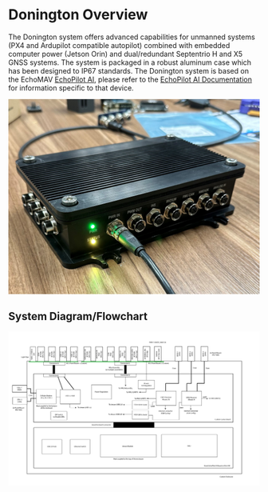 # Donington Overview 

The Donington system offers advanced capabilities for unmanned systems (PX4 and Ardupilot compatible autopilot) combined with embedded computer power (Jetson Orin) and dual/redundant Septentrio H and X5 GNSS systems. The system is packaged in a robust aluminum case which has been designed to IP67 standards. The Donington system is based on the EchoMAV [EchoPilot AI](https://echomav.com/product/echopilot-ai/), please refer to the [EchoPilot AI Documentation](https://echomav.github.io/docs/latest/echopilot_ai/) for information specific to that device.

![Main Vioew0](assets/full_pic.jpg)

## System Diagram/Flowchart

![Flow Chart](assets/flow_chart.png)